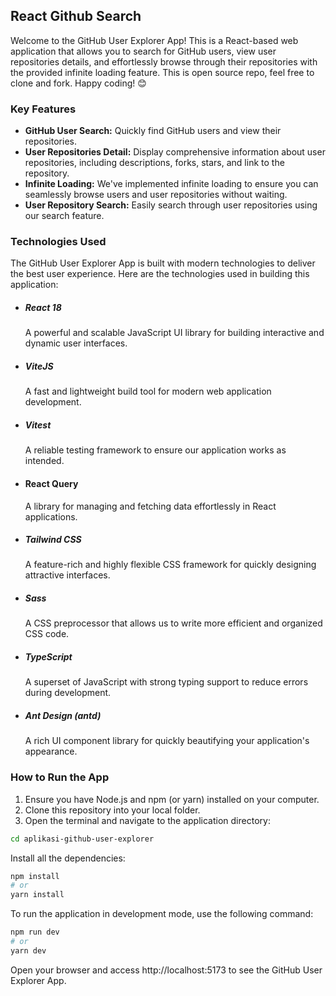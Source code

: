 ## React Github Search

Welcome to the GitHub User Explorer App! This is a React-based web application that allows you to search for GitHub users, view user repositories details, and effortlessly browse through their repositories with the provided infinite loading feature. This is open source repo, feel free to clone and fork. Happy coding! 😊

### Key Features

- **GitHub User Search:** Quickly find GitHub users and view their repositories.
- **User Repositories Detail:** Display comprehensive information about user repositories, including descriptions, forks, stars, and link to the repository.
- **Infinite Loading:** We've implemented infinite loading to ensure you can seamlessly browse users and user repositories without waiting.
- **User Repository Search:** Easily search through user repositories using our search feature.

### Technologies Used

The GitHub User Explorer App is built with modern technologies to deliver the best user experience. Here are the technologies used in building this application:

- ##### React 18

  A powerful and scalable JavaScript UI library for building interactive and dynamic user interfaces.

- ##### ViteJS

  A fast and lightweight build tool for modern web application development.

- ##### Vitest

  A reliable testing framework to ensure our application works as intended.

- #### React Query

  A library for managing and fetching data effortlessly in React applications.

- ##### Tailwind CSS

  A feature-rich and highly flexible CSS framework for quickly designing attractive interfaces.

- ##### Sass

  A CSS preprocessor that allows us to write more efficient and organized CSS code.

- ##### TypeScript

  A superset of JavaScript with strong typing support to reduce errors during development.

- ##### Ant Design (antd)

  A rich UI component library for quickly beautifying your application's appearance.

### How to Run the App

1. Ensure you have Node.js and npm (or yarn) installed on your computer.
2. Clone this repository into your local folder.
3. Open the terminal and navigate to the application directory:

```bash
cd aplikasi-github-user-explorer
```

Install all the dependencies:

```bash
npm install
# or
yarn install
```

To run the application in development mode, use the following command:

```bash
npm run dev
# or
yarn dev
```

Open your browser and access http://localhost:5173 to see the GitHub User Explorer App.
